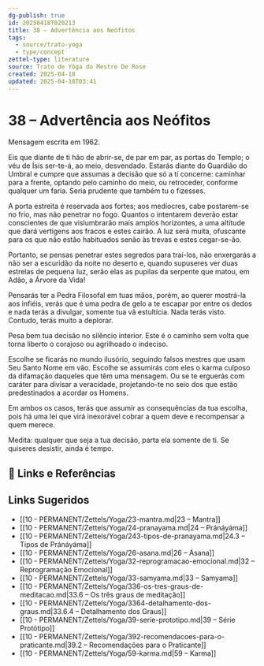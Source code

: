 ```yaml
---
dg-publish: true
id: 20250418T020213
title: 38 – Advertência aos Neófitos
tags:
  - source/trato-yoga
  - type/concept
zettel-type: literature
source: Trato de Yôga do Mestre De Rose
created: 2025-04-18
updated: 2025-04-18T03:41
---
```


# 38 – Advertência aos Neófitos

Mensagem escrita em 1962.

Eis que diante de ti hão de abrir-se, de par em par, as portas do Templo; o véu de Ísis ser-te-á, ao meio, desvendado. Estarás diante do Guardião do Umbral e cumpre que assumas a decisão que só a ti concerne: caminhar para a frente, optando pelo caminho do meio, ou retroceder, conforme qualquer um faria. Seria prudente que também tu o fizesses.

A porta estreita é reservada aos fortes; aos medíocres, cabe postarem-se no frio, mas não penetrar no fogo. Quantos o intentarem deverão estar conscientes de que vislumbrarão mais amplos horizontes, a uma altitude que dará vertigens aos fracos e estes cairão. A luz será muita, ofuscante para os que não estão habituados senão às trevas e estes cegar-se-ão.

Portanto, se pensas penetrar estes segredos para traí-los, não enxergarás a não ser a escuridão da noite no deserto e, quando supuseres ver duas estrelas de pequena luz, serão elas as pupilas da serpente que matou, em Adão, a Árvore da Vida!

Pensarás ter a Pedra Filosofal em tuas mãos, porém, ao querer mostrá-la aos infiéis, verás que é uma pedra de gelo a te escapar por entre os dedos e nada terás a divulgar, somente tua vã estultícia. Nada terás visto. Contudo, terás muito a deplorar.

Pesa bem tua decisão no silêncio interior. Este é o caminho sem volta que torna liberto o corajoso ou agrilhoado o indeciso.

Escolhe se ficarás no mundo ilusório, seguindo falsos mestres que usam Seu Santo Nome em vão. Escolhe se assumirás com eles o karma culposo da difamação daqueles que têm uma mensagem. Ou se te erguerás com caráter para divisar a veracidade, projetando-te no seio dos que estão predestinados a acordar os Homens.

Em ambos os casos, terás que assumir as consequências da tua escolha, pois há uma lei que virá inexorável cobrar a quem deve e recompensar a quem merece.

Medita: qualquer que seja a tua decisão, parta ela somente de ti. Se quiseres desistir, ainda é tempo.

## 🔗 Links e Referências

## Links Sugeridos

- [[10 - PERMANENT/Zettels/Yoga/23-mantra.md|23 – Mantra]]
- [[10 - PERMANENT/Zettels/Yoga/24-pranayama.md|24 – Pránáyáma]]
- [[10 - PERMANENT/Zettels/Yoga/243-tipos-de-pranayama.md|24.3 – Tipos de Pránáyáma]]
- [[10 - PERMANENT/Zettels/Yoga/26-asana.md|26 – Ásana]]
- [[10 - PERMANENT/Zettels/Yoga/32-reprogramacao-emocional.md|32 – Reprogramação Emocional]]
- [[10 - PERMANENT/Zettels/Yoga/33-samyama.md|33 – Samyama]]
- [[10 - PERMANENT/Zettels/Yoga/336-os-tres-graus-de-meditacao.md|33.6 – Os três graus de meditação]]
- [[10 - PERMANENT/Zettels/Yoga/3364-detalhamento-dos-graus.md|33.6.4 – Detalhamento dos Graus]]
- [[10 - PERMANENT/Zettels/Yoga/39-serie-prototipo.md|39 – Série Protótipo]]
- [[10 - PERMANENT/Zettels/Yoga/392-recomendacoes-para-o-praticante.md|39.2 – Recomendações para o Praticante]]
- [[10 - PERMANENT/Zettels/Yoga/59-karma.md|59 – Karma]]